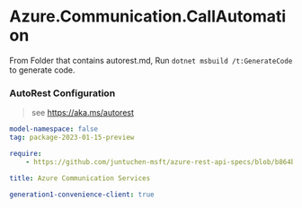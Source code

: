 # Azure.Communication.CallAutomation

From Folder that contains autorest.md, Run `dotnet msbuild /t:GenerateCode` to generate code.

### AutoRest Configuration
> see https://aka.ms/autorest

```yaml
model-namespace: false
tag: package-2023-01-15-preview

require:
    - https://github.com/juntuchen-msft/azure-rest-api-specs/blob/b864baedacd9c5dd6ecbe4ce3b8bf9cf817a4c8d/specification/communication/data-plane/CallAutomation/readme.md

title: Azure Communication Services

generation1-convenience-client: true
```
